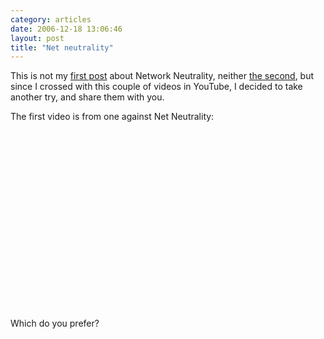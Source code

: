 ```yaml
---
category: articles
date: 2006-12-18 13:06:46
layout: post
title: "Net neutrality"
---
```


<p>This is not my <a href="//joaobordalo.com/articles/2005/11/02/network-neutrality">first post</a> about Network Neutrality, neither <a href="//joaobordalo.com/articles/2005/11/09/network-neutrality-ii">the second</a>, but since I crossed with this couple of videos in YouTube, I decided to take another try, and share them with you.</p><p>The first video is from one against Net Neutrality:<br/><iframe title="Net neutrality" width="480" height="300" data-src="//www.youtube.com/embed/oPIYxtjLFeI" frameborder="0" allowfullscreen></iframe></p><p>Which do you prefer?</p>
